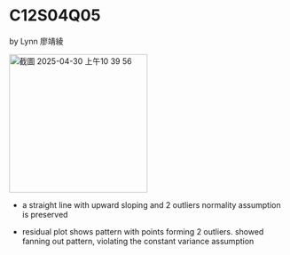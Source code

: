 # C12S04Q05
by Lynn 廖靖綾

<img width="249" alt="截圖 2025-04-30 上午10 39 56" src="https://github.com/user-attachments/assets/cdaa142e-bcc2-4ea6-9b4d-94aafbff7473" />

- a straight line with upward sloping and 2 outliers normality assumption is preserved

- residual plot shows pattern with points forming 2 outliers. showed fanning out pattern, violating the constant variance assumption
